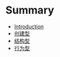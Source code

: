 # Summary

* [Introduction](README.md)
* [创建型](chuang_jian_xing.md)
* [结构型](jie_gou_xing.md)
* [行为型](xing_wei_xing.md)

